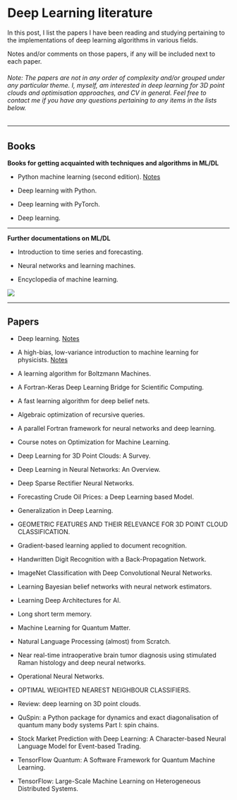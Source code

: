 # Deep Learning literature

In this post, I list the papers I have been reading and studying pertaining to the implementations of deep learning algorithms in various fields.

Notes and/or comments on those papers, if any will be included next to each paper.

<H6>
Note: The papers are not in any order of complexity and/or grouped under any particular theme. I, myself, am interested in deep learning for 3D point clouds and optimisation approaches, and CV in general. Feel free to contact me if you have any questions pertaining to any items in the lists below. 
<H6>
  
------------------------------------
  
## Books

**Books for getting acquainted with techniques and algorithms in ML/DL**

- Python machine learning (second edition). [Notes]()

- Deep learning with Python.

- Deep learning with PyTorch.

- Deep learning.

------------------------------------

**Further documentations on ML/DL**

- Introduction to time series and forecasting.

- Neural networks and learning machines. 

- Encyclopedia of machine learning. 

<img src="https://render.githubusercontent.com/render/math?math= ">

-------------------------------------

## Papers

- Deep learning. [Notes]()

- A high-bias, low-variance introduction to machine learning for physicists. [Notes]()

- A learning algorithm for Boltzmann Machines.

- A Fortran-Keras Deep Learning Bridge for Scientific Computing.

- A fast learning algorithm for deep belief nets.

- Algebraic optimization of recursive queries. 

- A parallel Fortran framework for neural networks and deep learning.

- Course notes on Optimization for Machine Learning.

- Deep Learning for 3D Point Clouds: A Survey.

- Deep Learning in Neural Networks: An Overview.

- Deep Sparse Rectifier Neural Networks.

- Forecasting Crude Oil Prices: a Deep Learning based Model.

- Generalization in Deep Learning.

- GEOMETRIC FEATURES AND THEIR RELEVANCE FOR 3D POINT CLOUD CLASSIFICATION. 

- Gradient-based learning applied to document recognition.

- Handwritten Digit Recognition with a Back-Propagation Network.

- ImageNet Classification with Deep Convolutional Neural Networks.

- Learning Bayesian belief networks with neural network estimators.

- Learning Deep Architectures for AI.

- Long short term memory.

- Machine Learning for Quantum Matter.

- Natural Language Processing (almost) from Scratch.

- Near real-time intraoperative brain tumor diagnosis using stimulated Raman histology and deep neural networks.

- Operational Neural Networks.

- OPTIMAL WEIGHTED NEAREST NEIGHBOUR CLASSIFIERS.

- Review: deep learning on 3D point clouds.

- QuSpin: a Python package for dynamics and exact diagonalisation of quantum many body systems
Part I: spin chains.

- Stock Market Prediction with Deep Learning: A Character-based Neural Language Model for Event-based Trading.

- TensorFlow Quantum: A Software Framework for Quantum Machine Learning.

- TensorFlow: Large-Scale Machine Learning on Heterogeneous Distributed Systems.
